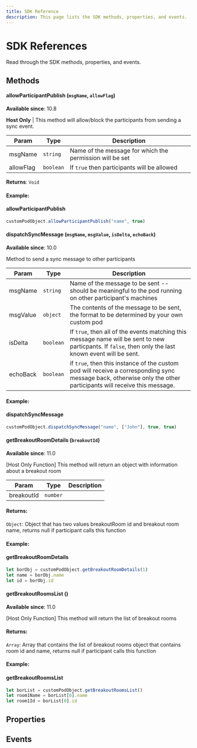 ```yaml
---
title: SDK Reference
description: This page lists the SDK methods, properties, and events.  
---
```


# SDK References

Read through the SDK methods, properties, and events. 

## Methods
    
#### allowParticipantPublish (`msgName`, `allowFlag`)
**Available since**: 10.8

**Host Only** | This method will allow/block the participants from sending a sync event. 


| Param   | Type  | Description  |
| ------ | ------------------- | ------------ |
| msgName  | `string` | Name of the message for which the permission will be set |
| allowFlag | `boolean` | If `true` then participants will be allowed     |

**Returns**: `Void`
#### Example:

<CodeBlock slots="heading, code" languages="JavaScript"/>

#### allowParticipantPublish

```javascript
customPodObject.allowParticipantPublish("name", true)
```

  
#### dispatchSyncMessage (`msgName`, `msgValue`, `isDelta`, `echoBack`)
**Available since**: 10.0

Method to send a sync message to other participants


| Param  | Type                | Description  |
| ------ | ------------------- | ------------ |
| msgName  | `string` | Name of the message to be sent -- should be meaningful to the pod running on other participant's machines |
| msgValue | `object` | The contents of the message to be sent, the format to be determined by your own custom pod     |
| isDelta | `boolean` | If `true`, then all of the events matching this message name will be sent to new particpants. If `false`, then only the last known event will be sent.     |
| echoBack | `boolean` | if `true`, then this instance of the custom pod will receive a corresponding sync message back, otherwise only the other participants will receive this message.     |

#### Example:

<CodeBlock slots="heading, code" languages="JavaScript"/>

#### dispatchSyncMessage

```javascript
customPodObject.dispatchSyncMessage("name", ["John"], true, true)
```

#### getBreakoutRoomDetails (`breakoutId`)
**Available since**: 11.0

[Host Only Function] This method will return an object with information about a breakout room

| Param      | Type     | Description |
|------------|----------|-------------|
| breakoutId | `number` |             |

#### Returns:

`Object`: Object that has two values breakoutRoom id and breakout room name, returns null if participant calls this function

#### Example:

<CodeBlock slots="heading, code" languages="JavaScript"/>

#### getBreakoutRoomDetails

```javascript
let borObj = customPodObject.getBreakoutRoomDetails(1)
let name = borObj.name
let id = borObj.id
```

#### getBreakoutRoomsList ()
**Available since**: 11.0

[Host Only Function] This method will return the list of breakout rooms

#### Returns:

`Array`: Array that contains the list of breakout rooms object that contains room id and name, returns null if participant calls this function

#### Example:

<CodeBlock slots="heading, code" languages="JavaScript"/>

#### getBreakoutRoomsList

```javascript
let borList = customPodObject.getBreakoutRoomsList()
let room1Name = borList[0].name
let room1Id = borList[0].id
````

## Properties


## Events
